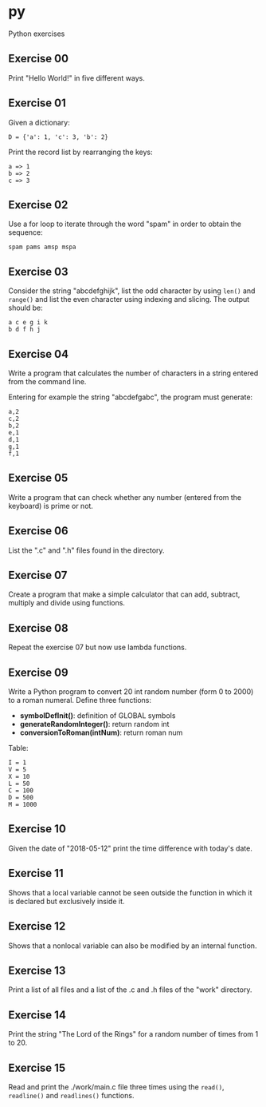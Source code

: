 # py
Python exercises

## Exercise 00
Print "Hello World!" in five different ways.

## Exercise 01
Given a dictionary:
```
D = {'a': 1, 'c': 3, 'b': 2}
```
Print the record list by rearranging the keys:
```
a => 1
b => 2
c => 3
```

## Exercise 02
Use a for loop to iterate through the word "spam" in order to obtain the sequence:
```
spam pams amsp mspa
```

## Exercise 03
Consider the string "abcdefghijk", list the odd character by using `len()` and `range()` and list the even character using indexing and slicing.
The output should be:
```
a c e g i k
b d f h j
```

## Exercise 04
Write a program that calculates the number of characters in a string entered from the command line.

Entering for example the string "abcdefgabc", the program must generate:
```
a,2
c,2
b,2
e,1
d,1
g,1
f,1
```

## Exercise 05
Write a program that can check whether any number (entered from the keyboard) is prime or not.

## Exercise 06
List the ".c" and ".h" files found in the directory.

## Exercise 07
Create a program that make a simple calculator that can add, subtract, multiply and divide using functions.

## Exercise 08
Repeat the exercise 07 but now use lambda functions.

## Exercise 09
Write a Python program to convert 20 int random number (form 0 to 2000) to a roman numeral.
Define three functions:
- **symbolDefInit()**: definition of GLOBAL symbols
- **generateRandomInteger()**: return random int
- **conversionToRoman(intNum)**: return roman num

Table:
```
I = 1
V = 5
X = 10
L = 50
C = 100
D = 500
M = 1000
```

## Exercise 10
Given the date of "2018-05-12" print the time difference with today's date.

## Exercise 11
Shows that a local variable cannot be seen outside the function in which it is declared but exclusively inside it.

## Exercise 12
Shows that a nonlocal variable can also be modified by an internal function.

## Exercise 13
Print a list of all files and a list of the .c and .h files of the "work" directory.

## Exercise 14
Print the string "The Lord of the Rings" for a random number of times from 1 to 20.

## Exercise 15
Read and print the ./work/main.c file three times using the `read()`, `readline()` and `readlines()` functions.

